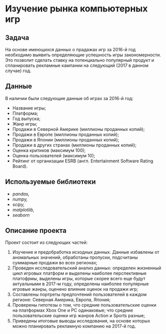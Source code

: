 # Изучение рынка компьютерных игр


## Задача

На основе имеющихся данных о прадажах игр за 2016-й год необходимо выявить определяющие успешность игры закономерности. Это позволит сделать ставку на потенциально популярный продукт и спланировать рекламные кампании на следующий (2017 в данном случае) год.

## Данные

В наличии были следующие данные об играх за 2016-й год:
- Название игры;
- Платформа;
- Год выпуска;
- Жанр игры; 
- Продажи в Северной Америке (миллионы проданных копий);
- Продажи в Европе (миллионы проданных копий);
- Продажи в Японии (миллионы проданных копий);
- Продажи в других странах (миллионы проданных копий);
- Оценка критиков (максимум 100);
- Оценка пользователей (максимум 10);
- Рейтинг от организации ESRB (англ. Entertainment Software Rating Board). 

## Используемые библиотеки

- *pandas,*
- *numpy,*
- *scipy,*
- *matplotlib,*
- *seaborn*

## Описание проекта

Проект состоит из следующих частей:
1) Изучение и предобработка исходных данных. Данные избавлены от аномальных значений, обработаны пропуски, подсчитаны суммарные продажи во всех регионах;
2) Проведен исследовательский анализ данных: определен жизненный цикл игровых платформ и выделены наиболее перспективные платофрмы, выделены игры, которые скорее всего еще будут актуальными в 2017-м году, определены наиболее популярные игровые жанры, оценено влияние оценок на продажи игр;
3) Составлены портреты предпочтений пользователей в каждом регионе: Северная Америка, Европа, Япония;
4) Проверены гипотезы о том, что средние пользовательские оценки на платформах Xbox One и PC одинаковые; что средние пользовательские оценки игр жанров Action и Sports разные;
5) Приведены итоговые выводы исследования, на основе которых можно планировать рекламную компанию на 2017-й год.
